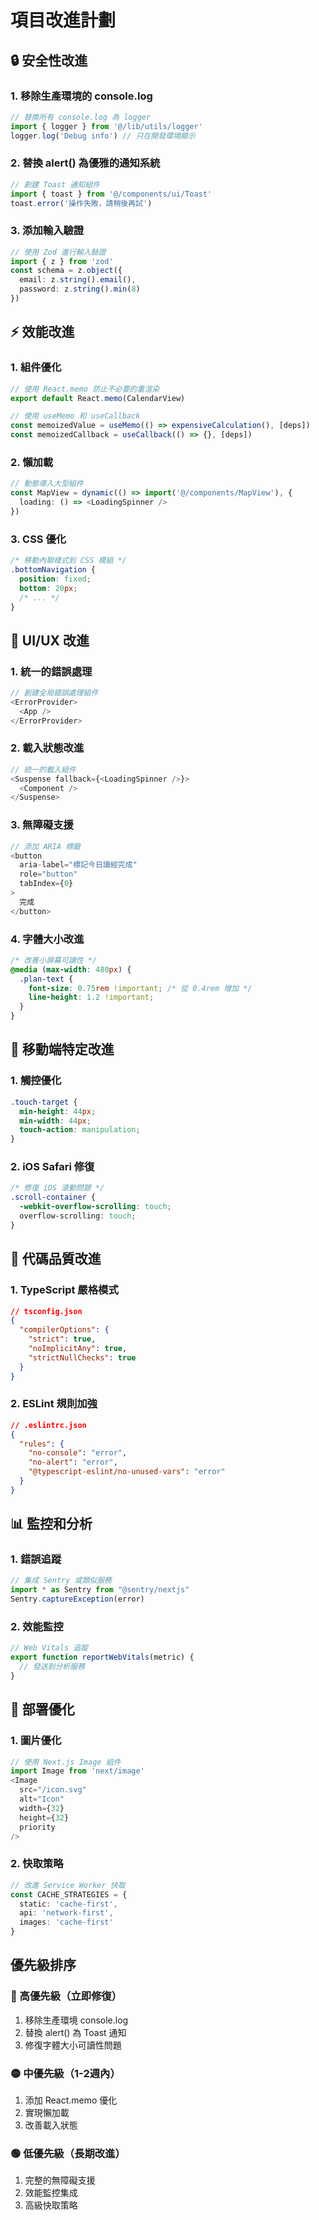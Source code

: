 # 項目改進計劃

## 🔒 安全性改進

### 1. 移除生產環境的 console.log
```typescript
// 替換所有 console.log 為 logger
import { logger } from '@/lib/utils/logger'
logger.log('Debug info') // 只在開發環境顯示
```

### 2. 替換 alert() 為優雅的通知系統
```typescript
// 創建 Toast 通知組件
import { toast } from '@/components/ui/Toast'
toast.error('操作失敗，請稍後再試')
```

### 3. 添加輸入驗證
```typescript
// 使用 Zod 進行輸入驗證
import { z } from 'zod'
const schema = z.object({
  email: z.string().email(),
  password: z.string().min(8)
})
```

## ⚡ 效能改進

### 1. 組件優化
```typescript
// 使用 React.memo 防止不必要的重渲染
export default React.memo(CalendarView)

// 使用 useMemo 和 useCallback
const memoizedValue = useMemo(() => expensiveCalculation(), [deps])
const memoizedCallback = useCallback(() => {}, [deps])
```

### 2. 懶加載
```typescript
// 動態導入大型組件
const MapView = dynamic(() => import('@/components/MapView'), {
  loading: () => <LoadingSpinner />
})
```

### 3. CSS 優化
```css
/* 移動內聯樣式到 CSS 模組 */
.bottomNavigation {
  position: fixed;
  bottom: 20px;
  /* ... */
}
```

## 🎨 UI/UX 改進

### 1. 統一的錯誤處理
```typescript
// 創建全局錯誤處理組件
<ErrorProvider>
  <App />
</ErrorProvider>
```

### 2. 載入狀態改進
```typescript
// 統一的載入組件
<Suspense fallback={<LoadingSpinner />}>
  <Component />
</Suspense>
```

### 3. 無障礙支援
```typescript
// 添加 ARIA 標籤
<button 
  aria-label="標記今日讀經完成"
  role="button"
  tabIndex={0}
>
  完成
</button>
```

### 4. 字體大小改進
```css
/* 改善小屏幕可讀性 */
@media (max-width: 480px) {
  .plan-text {
    font-size: 0.75rem !important; /* 從 0.4rem 增加 */
    line-height: 1.2 !important;
  }
}
```

## 📱 移動端特定改進

### 1. 觸控優化
```css
.touch-target {
  min-height: 44px;
  min-width: 44px;
  touch-action: manipulation;
}
```

### 2. iOS Safari 修復
```css
/* 修復 iOS 滾動問題 */
.scroll-container {
  -webkit-overflow-scrolling: touch;
  overflow-scrolling: touch;
}
```

## 🔧 代碼品質改進

### 1. TypeScript 嚴格模式
```json
// tsconfig.json
{
  "compilerOptions": {
    "strict": true,
    "noImplicitAny": true,
    "strictNullChecks": true
  }
}
```

### 2. ESLint 規則加強
```json
// .eslintrc.json
{
  "rules": {
    "no-console": "error",
    "no-alert": "error",
    "@typescript-eslint/no-unused-vars": "error"
  }
}
```

## 📊 監控和分析

### 1. 錯誤追蹤
```typescript
// 集成 Sentry 或類似服務
import * as Sentry from "@sentry/nextjs"
Sentry.captureException(error)
```

### 2. 效能監控
```typescript
// Web Vitals 追蹤
export function reportWebVitals(metric) {
  // 發送到分析服務
}
```

## 🚀 部署優化

### 1. 圖片優化
```typescript
// 使用 Next.js Image 組件
import Image from 'next/image'
<Image 
  src="/icon.svg" 
  alt="Icon"
  width={32}
  height={32}
  priority
/>
```

### 2. 快取策略
```typescript
// 改進 Service Worker 快取
const CACHE_STRATEGIES = {
  static: 'cache-first',
  api: 'network-first',
  images: 'cache-first'
}
```

## 優先級排序

### 🔴 高優先級（立即修復）
1. 移除生產環境 console.log
2. 替換 alert() 為 Toast 通知
3. 修復字體大小可讀性問題

### 🟡 中優先級（1-2週內）
1. 添加 React.memo 優化
2. 實現懶加載
3. 改善載入狀態

### 🟢 低優先級（長期改進）
1. 完整的無障礙支援
2. 效能監控集成
3. 高級快取策略